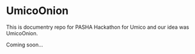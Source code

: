 # UmicoOnion
This is documentry repo for PASHA Hackathon for Umico and our idea was UmicoOnion. 

Coming soon...
